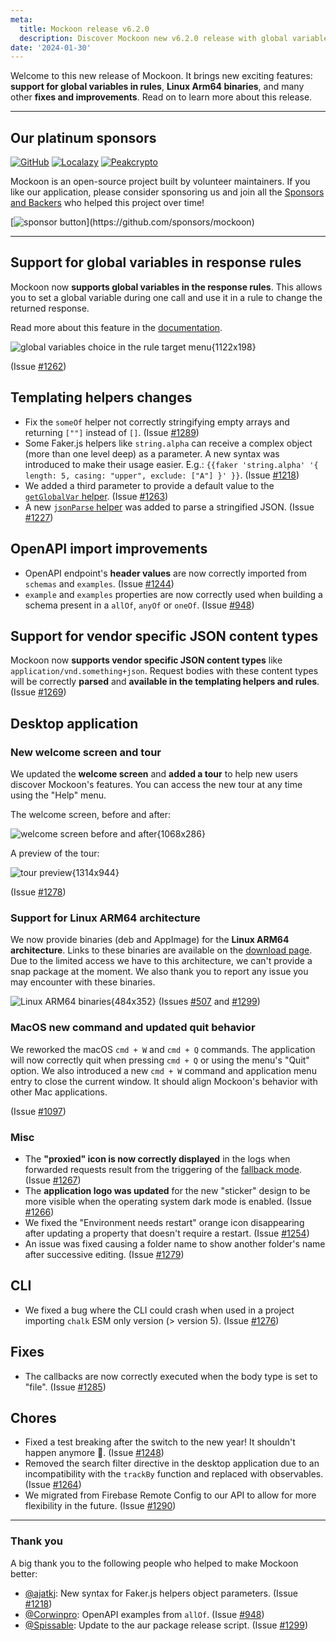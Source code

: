 ```yaml
---
meta:
  title: Mockoon release v6.2.0
  description: Discover Mockoon new v6.2.0 release with global variables support in rules, Linux Arm64 binaries, and many other fixes and improvements.
date: '2024-01-30'
---
```


Welcome to this new release of Mockoon. It brings new exciting features: **support for global variables in rules**, **Linux Arm64 binaries**, and many other **fixes and improvements**. Read on to learn more about this release.

---

## Our platinum sponsors

[![GitHub](https://mockoon.com/images/sponsors/github.png)](https://github.blog/2023-04-12-github-accelerator-our-first-cohort-and-whats-next/)
[![Localazy](https://mockoon.com/images/sponsors/localazy.png)](https://localazy.com/register?ref=a9CiDC61gOac-azO)
[![Peakcrypto](https://mockoon.com/images/sponsors/peakcrypto.png)](https://www.peakcrypto.com/)

Mockoon is an open-source project built by volunteer maintainers. If you like our application, please consider sponsoring us and join all the [Sponsors and Backers](https://github.com/mockoon/mockoon/blob/main/backers.md) who helped this project over time!

[![sponsor button](https://mockoon.com/images/sponsor-btn-250.png?)](https://github.com/sponsors/mockoon)

---

## Support for global variables in response rules

Mockoon now **supports global variables in the response rules**. This allows you to set a global variable during one call and use it in a rule to change the returned response.

Read more about this feature in the [documentation](https://mockoon.com/docs/latest/route-responses/dynamic-rules/#1-target).

![global variables choice in the rule target menu{1122x198}](/images/releases/6.2.0/global-variables-response-rules.png)

(Issue [#1262](https://github.com/mockoon/mockoon/issues/1262))

## Templating helpers changes

- Fix the `someOf` helper not correctly stringifying empty arrays and returning `[""]` instead of `[]`. (Issue [#1289](https://github.com/mockoon/mockoon/issues/1289))
- Some Faker.js helpers like `string.alpha` can receive a complex object (more than one level deep) as a parameter. A new syntax was introduced to make their usage easier. E.g.:
  `{{faker 'string.alpha' '{ length: 5, casing: "upper", exclude: ["A"] }' }}`. (Issue [#1218](https://github.com/mockoon/mockoon/issues/1218))
- We added a third parameter to provide a default value to the [`getGlobalVar` helper](https://mockoon.com/docs/latest/templating/mockoon-variables-helpers/#getglobalvar). (Issue [#1263](https://github.com/mockoon/mockoon/issues/1263))
- A new [`jsonParse` helper](https://mockoon.com/docs/latest/templating/mockoon-helpers/#jsonparse) was added to parse a stringified JSON. (Issue [#1227](https://github.com/mockoon/mockoon/issues/1227))

## OpenAPI import improvements

- OpenAPI endpoint's **header values** are now correctly imported from `schemas` and `examples`. (Issue [#1244](https://github.com/mockoon/mockoon/issues/1244))
- `example` and `examples` properties are now correctly used when building a schema present in a `allOf`, `anyOf` or `oneOf`. (Issue [#948](https://github.com/mockoon/mockoon/issues/948))

## Support for vendor specific JSON content types

Mockoon now **supports vendor specific JSON content types** like `application/vnd.something+json`. Request bodies with these content types will be correctly **parsed** and **available in the templating helpers and rules**. (Issue [#1269](https://github.com/mockoon/mockoon/issues/1269))

## Desktop application

### New welcome screen and tour

We updated the **welcome screen** and **added a tour** to help new users discover Mockoon's features. You can access the new tour at any time using the "Help" menu.

The welcome screen, before and after:

![welcome screen before and after{1068x286}](/images/releases/6.2.0/welcome-screen-before-after.png)

A preview of the tour:

![tour preview{1314x944}](/images/releases/6.2.0/new-tour-preview.png)

(Issue [#1278](https://github.com/mockoon/mockoon/pull/1278))

### Support for Linux ARM64 architecture

We now provide binaries (deb and AppImage) for the **Linux ARM64 architecture**. Links to these binaries are available on the [download page](https://mockoon.com/download/). Due to the limited access we have to this architecture, we can't provide a snap package at the moment. We also thank you to report any issue you may encounter with these binaries.

![Linux ARM64 binaries{484x352}](/images/releases/6.2.0/linux-arm64.png)
(Issues [#507](https://github.com/mockoon/mockoon/issues/507) and [#1299](https://github.com/mockoon/mockoon/pull/1299))

### MacOS new command and updated quit behavior

We reworked the macOS `cmd + W` and `cmd + Q` commands. The application will now correctly quit when pressing `cmd + Q` or using the menu's "Quit" option. We also introduced a new `cmd + W` command and application menu entry to close the current window. It should align Mockoon's behavior with other Mac applications.

(Issue [#1097](https://github.com/mockoon/mockoon/issues/1097))

### Misc

- The **"proxied" icon is now correctly displayed** in the logs when forwarded requests result from the triggering of the [fallback mode](https://mockoon.com/docs/latest/route-responses/multiple-responses/#fallback-mode). (Issue [#1267](https://github.com/mockoon/mockoon/issues/1267))
- The **application logo was updated** for the new "sticker" design to be more visible when the operating system dark mode is enabled. (Issue [#1266](https://github.com/mockoon/mockoon/issues/1266))
- We fixed the "Environment needs restart" orange icon disappearing after updating a property that doesn't require a restart. (Issue [#1254](https://github.com/mockoon/mockoon/pull/1254))
- An issue was fixed causing a folder name to show another folder's name after successive editing. (Issue [#1279](https://github.com/mockoon/mockoon/issues/1279))

## CLI

- We fixed a bug where the CLI could crash when used in a project importing `chalk` ESM only version (> version 5). (Issue [#1276](https://github.com/mockoon/mockoon/issues/1276))

## Fixes

- The callbacks are now correctly executed when the body type is set to "file". (Issue [#1285](https://github.com/mockoon/mockoon/issues/1285))

## Chores

- Fixed a test breaking after the switch to the new year! It shouldn't happen anymore 🙂. (Issue [#1248](https://github.com/mockoon/mockoon/issues/1248))
- Removed the search filter directive in the desktop application due to an incompatibility with the `trackBy` function and replaced with observables. (Issue [#1264](https://github.com/mockoon/mockoon/pull/1264))
- We migrated from Firebase Remote Config to our API to allow for more flexibility in the future. (Issue [#1290](https://github.com/mockoon/mockoon/pull/1290))

---

### Thank you

A big thank you to the following people who helped to make Mockoon better:

- [@ajatkj](https://github.com/ajatkj): New syntax for Faker.js helpers object parameters. (Issue [#1218](https://github.com/mockoon/mockoon/issues/1218))
- [@Corwinpro](https://github.com/Corwinpro): OpenAPI examples from `allOf`. (Issue [#948](https://github.com/mockoon/mockoon/issues/948))
- [@Spissable](https://github.com/Spissable): Update to the aur package release script. (Issue [#1299](https://github.com/mockoon/mockoon/pull/1299))
